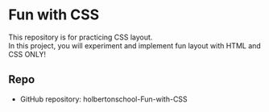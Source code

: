 # Fun with CSS

This repository is for practicing CSS layout.  
In this project, you will experiment and implement fun layout with HTML and CSS ONLY!

## Repo
* GitHub repository: holbertonschool-Fun-with-CSS